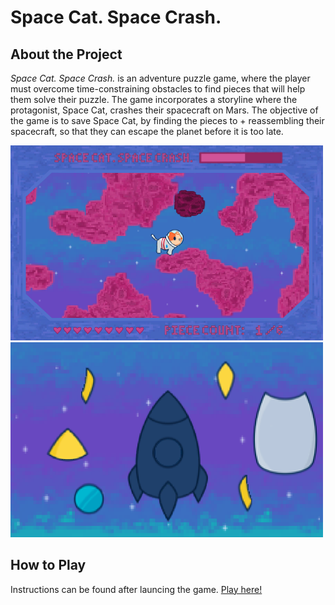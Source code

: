 # Space Cat. Space Crash.
## About the Project
*Space Cat. Space Crash.* is an adventure puzzle game, where the player must overcome time-constraining obstacles to find pieces that will help them solve their puzzle. The game incorporates a storyline where the protagonist, Space Cat, crashes their spacecraft on Mars. The objective of the game is to save Space Cat, by finding the pieces to + reassembling their spacecraft, so that they can escape the planet before it is too late.

<p float="left">
  <img src="Assets/space-cat-map.png" width="500" />
  <img src="Assets/space-cat-rocket.png" width="500" />
</p>

## How to Play
Instructions can be found after launcing the game. [Play here!](livelliott.github.io/space-cat-space-crash/Builds/index.html)
